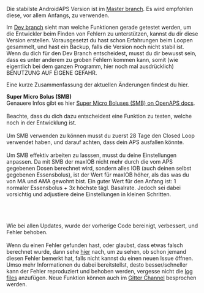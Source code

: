Die stabilste AndroidAPS Version ist im [Master branch](https://github.com/MilosKozak/AndroidAPS/tree/master).  Es wird empfohlen diese, vor allem Anfangs, zu verwenden.

Im [Dev branch](https://github.com/MilosKozak/AndroidAPS/tree/dev) sieht man welche Funktionen gerade getestet werden, um die Entwickler beim Finden von Fehlern zu unterstützen, kannst du dir diese Version erstellen. Vorausgesetzt du hast schon Erfahrungen beim Loopen gesammelt, und hast ein Backup, falls die Version noch nicht stabil ist. Wenn du dich für den Dev Branch entscheidest, musst du dir bewusst sein, dass es unter anderem zu groben Fehlern kommen kann, somit (wie eigentlich bei dem ganzen Programm, hier noch mal ausdrücklich) BENUTZUNG AUF EIGENE GEFAHR.  

Eine kurze Zusammenfassung der aktuellen Änderungen findest du hier.

**Super Micro Bolus (SMB)**<br>
Genauere Infos gibt es hier [Super Micro Boluses (SMB) on OpenAPS docs](https://openaps.readthedocs.io/en/latest/docs/Customize-Iterate/oref1.html#understanding-smb).<br><br>
Beachte, dass du dich dazu entscheidest eine Funktion zu testen, welche noch in der Entwicklung ist.<br><br>
Um SMB verwenden zu können musst du zuerst 28 Tage den Closed Loop verwendet haben, und darauf achten, dass dein APS ausfallen könnte.<br><br>
Um SMB effektiv arbeiten zu lasssen, musst du deine Einstellungen anpassen. Da mit SMB der maxIOB nicht mehr durch die vom APS gegebenen Dosen berechnet wird, sondern alles IOB (auch deinen selbst gegebenen Essensbolus), ist der Wert für maxIOB höher, als das was du von MA und AMA gewohnt bist. Ein guter Wert für den Anfang ist: 1 normaler Essensbolus + 3x höchste tägl. Basalrate. Jedoch sei dabei vorsichtig und adjustiere deine Einstellungen in kleinen Schritten.

<br><br><br>
Wie bei allen Updates, wurde der vorherige Code bereinigt, verbessert, und Fehler behoben.
<br><br>
Wenn du einen Fehler gefunden hast, oder glaubst, dass etwas falsch berechnet wurde, dann sehe [hier](https://github.com/MilosKozak/AndroidAPS/issues) nach, um zu sehen, ob schon jemand diesen Fehler bemerkt hat, falls nicht kannst du einen neuen Issue öffnen. Umso mehr Informationen du dabei bereitstellst, desto besser/schneller kann der Fehler reproduziert und behoben werden, vergesse nicht die [log files](https://github.com/MilosKozak/AndroidAPS/wiki/Logfiles-erhalten_de) anzufügen. Neue Funktion können auch im [Gitter Channel](https://gitter.im/MilosKozak/AndroidAPS) besprochen werden.
